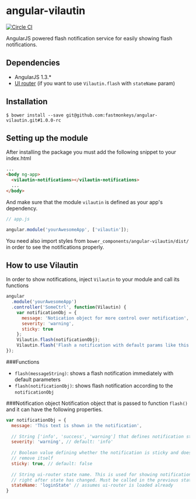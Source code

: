 angular-vilautin
================

[![Circle CI](https://circleci.com/gh/fastmonkeys/angular-vilautin.svg?style=svg&circle-token=67f1b2286f7cd5f67907e2bf8b9251f816eccac5)](https://circleci.com/gh/fastmonkeys/angular-vilautin)

AngularJS powered flash notification service for easily showing flash notifications.

Dependencies
-----
- AngularJS 1.3.*
- [UI router](https://github.com/angular-ui/ui-router) (if you want to use `Vilautin.flash` with `stateName` param)

Installation
-----------
```
$ bower install --save git@github.com:fastmonkeys/angular-vilautin.git#1.0.0-rc
```

Setting up the module
----------
After installing the package you must add the following snippet to your index.html

```html
...
<body ng-app>
  <vilautin-notifications></vilautin-notifications>
  ...
</body>
```


And make sure that the module `vilautin` is defined as your app's dependency.

```js
// app.js

angular.module('yourAwesomeApp', ['vilautin']);
```

You need also import styles from `bower_components/angular-vilautin/dist/` in order to see the notifications properly.


How to use Vilautin
----------
In order to show notifications, inject `Vilautin` to your module and call its functions

```js
angular
  .module('yourAwesomeApp')
  .controller('SomeCtrl', function(Vilautin) {
    var notificationObj = {
      message: 'Notication object for more control over notification',
      severity: 'warning',
      sticky: true
    };
    Vilautin.flash(notificationObj);
    Vilautin.flash('Flash a notification with default params like this!');
});
```

###Functions

- `flash(messageString)`: shows a flash notification immediately with default parameters
- `flash(notificationObj)`: shows flash notification according to the `notificationObj`

###Notification object
Notification object that is passed to function `flash()` and it can have the following properties.

```js
var notificationObj = {
  message: 'This text is shown in the notification',
  
  // String ['info', 'success', 'warning'] that defines notification styling
  severity: 'warning', // default: 'info'
  
  // Boolean value defining whether the notification is sticky and doesn't
  // remove itself
  sticky: true, // default: false
  
  // String ui-router state name. This is used for showing notification
  // right after state has changed. Must be called in the previous state
  stateName: 'loginState' // assumes ui-router is loaded already
}
```
